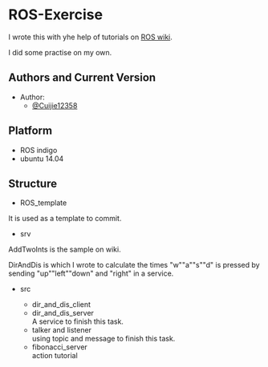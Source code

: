 # ROS-Exercise
I wrote this with yhe help of tutorials on [ROS wiki](http://wiki.ros.org/ROS/Tutorials).

I did some practise on my own.
## Authors and Current Version
* Author:
  - [@Cuijie12358](https://github.com/Cuijie12358)<br/>
## Platform
- ROS indigo
- ubuntu 14.04
 
## Structure
* ROS_template

It is used as a template to commit.
* srv

AddTwoInts is the sample on wiki.

DirAndDis is which I wrote to calculate the times "w""a""s""d" is pressed by sending "up""left""down" and "right" in a service.
* src

  * dir_and_dis_client<br/>
  * dir_and_dis_server<br/>
    A service to finish this task.<br/>
  * talker and listener<br/>
    using topic and message to finish this task.<br/>
  * fibonacci_server<br/>
    action tutorial<br/>
